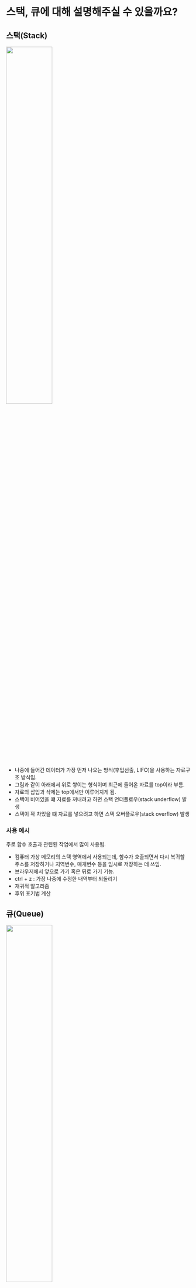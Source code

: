 # 스택, 큐에 대해 설명해주실 수 있을까요?

## 스택(Stack)

<img src="https://img1.daumcdn.net/thumb/R1280x0/?scode=mtistory2&fname=https%3A%2F%2Fblog.kakaocdn.net%2Fdn%2FQLmgD%2FbtriadO71zj%2Fy3IaQwptHsuFd4dJjKOQBK%2Fimg.png" width="50%" height="50%">

- 나중에 들어간 데이터가 가장 먼저 나오는 방식(후입선출, LIFO)을 사용하는 자료구조 방식임.
- 그림과 같이 아래에서 위로 쌓이는 형식이며 최근에 들어온 자료를 top이라 부름.
- 자료의 삽입과 삭제는 top에서만 이루어지게 됨.
- 스택이 비어있을 떄 자료를 꺼내려고 하면 스택 언더플로우(stack underflow) 발생
- 스택이 꽉 차있을 떄 자료를 넣으려고 하면 스택 오버플로우(stack overflow) 발생

### 사용 예시

주로 함수 호출과 관련된 작업에서 많이 사용됨.

- 컴퓨터 가상 메모리의 스택 영역에서 사용되는데, 함수가 호출되면서 다시 복귀할 주소를 저장하거나 지역변수, 매개변수 등을 임시로 저장하는 데 쓰임.
- 브라우저에서 앞으로 가기 혹은 뒤로 가기 기능.
- ctrl + z : 가장 나중에 수정한 내역부터 되돌리기
- 재귀적 알고리즘
- 후위 표기법 계산

## 큐(Queue)

<img src="https://img1.daumcdn.net/thumb/R1280x0/?scode=mtistory2&fname=https%3A%2F%2Fblog.kakaocdn.net%2Fdn%2FuXE7T%2Fbtrh94R1tqR%2FxQ5Ig2jbUlaEx0AZyVKTZK%2Fimg.png" width="50%" height="50%">

- 먼저 들어온 데이터를 먼저 내보내는 방식(선입선출, FIFO)을 사용하는 리스트임.
  예를 들어 티켓팅 사이트에 사용자들이 많이 접속함 -> 대기열 발생 -> 먼저 접속한 사람부터 차례대로 사이트에 접속시켜야함 -> 큐 사용
- 위의 그림과 같이 rear 부분에서 자료의 삽입, front 부분에서 자료의 삭제가 이루어짐

### 사용 예시

작업처리, 대기열 처리 등 데이터를 순차적으로 처리해야 하는 경우 적합함.

- 프린터 인쇄 대기열 : 가장 먼저 대기열에 오른 프린트가 먼저 출력
- 컴퓨터 운영체제의 task scheduling

**참고**

- https://cocoon1787.tistory.com/691
- https://coduking.com/entry/%EC%9E%90%EB%A3%8C%EA%B5%AC%EC%A1%B0-%EB%B0%B0%EC%97%B4-%EC%97%B0%EA%B2%B0%EB%A6%AC%EC%8A%A4%ED%8A%B8-%EC%8A%A4%ED%83%9D-%ED%81%90
- [책] 기초부터 시작하는 코딩 생활

